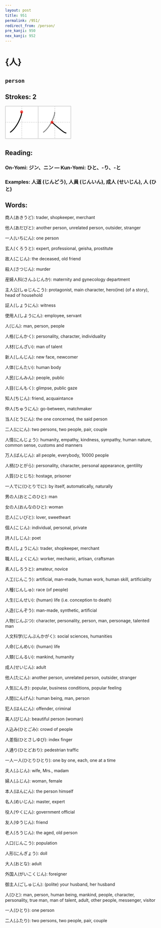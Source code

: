 ```yaml
---
layout: post
title: 951
permalink: /951/
redirect_from: /person/
pre_kanji: 950
nex_kanji: 952
---
```


# {人}

## `person`

## Strokes: 2

<div class="stroke"><img src="../images/E4BABA.png" /></div>

## Reading:

### On-Yomi: ジン、ニン &mdash; Kun-Yomi: ひと、-り、-と

### Examples: 人道 (じんどう), 人員 (じんいん), 成人 (せいじん), 人 (ひと)

## Words:

商人(あきうど): trader, shopkeeper, merchant

他人(あだびと): another person, unrelated person, outsider, stranger

一人(いちにん): one person

玄人(くろうと): expert, professional, geisha, prostitute

故人(こじん): the deceased, old friend

殺人(さつじん): murder

産婦人科(さんふじんか): maternity and gynecology department

主人公(しゅじんこう): protagonist, main character, hero(ine) (of a story), head of household

証人(しょうにん): witness

使用人(しようにん): employee, servant

人(じん): man, person, people

人格(じんかく): personality, character, individuality

人材(じんざい): man of talent

新人(しんじん): new face, newcomer

人体(じんたい): human body

人民(じんみん): people, public

人目(じんもく): glimpse, public gaze

知人(ちじん): friend, acquaintance

仲人(ちゅうにん): go-between, matchmaker

当人(とうにん): the one concerned, the said person

二人(ににん): two persons, two people, pair, couple

人情(にんじょう): humanity, empathy, kindness, sympathy, human nature, common sense, customs and manners

万人(ばんじん): all people, everybody, 10000 people

人柄(ひとがら): personality, character, personal appearance, gentility

人質(ひとじち): hostage, prisoner

一人でに(ひとりでに): by itself, automatically, naturally

男の人(おとこのひと): man

女の人(おんなのひと): woman

恋人(こいびと): lover, sweetheart

個人(こじん): individual, personal, private

詩人(しじん): poet

商人(しょうにん): trader, shopkeeper, merchant

職人(しょくにん): worker, mechanic, artisan, craftsman

素人(しろうと): amateur, novice

人工(じんこう): artificial, man-made, human work, human skill, artificiality

人種(じんしゅ): race (of people)

人生(じんせい): (human) life (i.e. conception to death)

人造(じんぞう): man-made, synthetic, artificial

人物(じんぶつ): character, personality, person, man, personage, talented man

人文科学(じんぶんかがく): social sciences, humanities

人命(じんめい): (human) life

人類(じんるい): mankind, humanity

成人(せいじん): adult

他人(たにん): another person, unrelated person, outsider, stranger

人気(にんき): popular, business conditions, popular feeling

人間(にんげん): human being, man, person

犯人(はんにん): offender, criminal

美人(びじん): beautiful person (woman)

人込み(ひとごみ): crowd of people

人差指(ひとさしゆび): index finger

人通り(ひとどおり): pedestrian traffic

一人一人(ひとりひとり): one by one, each, one at a time

夫人(ふじん): wife, Mrs., madam

婦人(ふじん): woman, female

本人(ほんにん): the person himself

名人(めいじん): master, expert

役人(やくにん): government official

友人(ゆうじん): friend

老人(ろうじん): the aged, old person

人口(じんこう): population

人形(にんぎょう): doll

大人(おとな): adult

外国人(がいこくじん): foreigner

御主人(ごしゅじん): (polite) your husband, her husband

人(ひと): man, person, human being, mankind, people, character, personality, true man, man of talent, adult, other people, messenger, visitor

一人(ひとり): one person

二人(ふたり): two persons, two people, pair, couple

